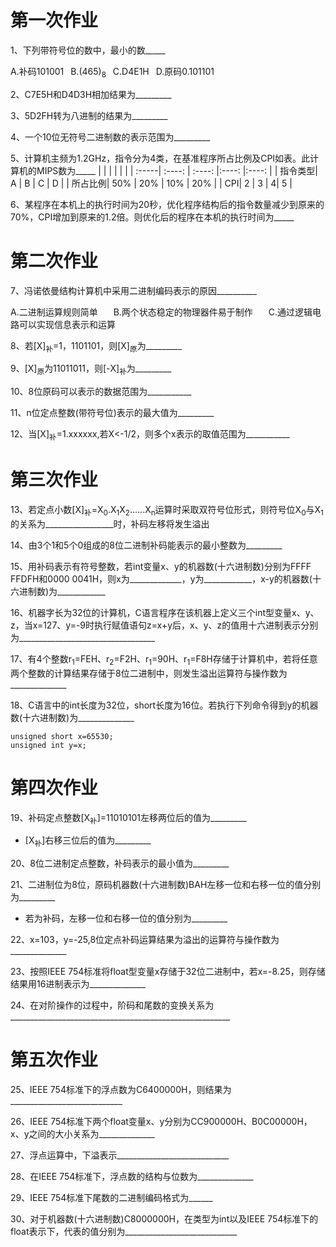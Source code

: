
# 第一次作业
1、下列带符号位的数中，最小的数_____

A.补码101001&ensp;     B.(465)<sub>8</sub>&ensp;      C.D4E1H&ensp;       D.原码0.101101 

2、C7E5H和D4D3H相加结果为_________

3、5D2FH转为八进制的结果为_________

4、一个10位无符号二进制数的表示范围为_________

5、计算机主频为1.2GHz，指令分为4类，在基准程序所占比例及CPI如表。此计算机的MIPS数为_____
| |  |  |  |  |
| :-----| :----: | :----: |:----: |:----: |
| 指令类型| A | B | C | D |
| 所占比例| 50% | 20% | 10% | 20% |
| CPI| 2 | 3 | 4| 5 |

6、某程序在本机上的执行时间为20秒，优化程序结构后的指令数量减少到原来的70%，CPI增加到原来的1.2倍。则优化后的程序在本机的执行时间为_____

# 第二次作业

7、冯诺依曼结构计算机中采用二进制编码表示的原因__________

A.二进制运算规则简单&ensp;&ensp;&ensp; B.两个状态稳定的物理器件易于制作&ensp;&ensp;&ensp; C.通过逻辑电路可以实现信息表示和运算

8、若[X]<sub>补</sub>=1，1101101，则[X]<sub>原</sub>为_________

9、[X]<sub>原</sub>为11011011，则[-X]<sub>补</sub>为_________

10、8位原码可以表示的数据范围为___________

11、n位定点整数(带符号位)表示的最大值为_________

12、当[X]<sub>补</sub>=1.xxxxxx,若X<-1/2，则多个x表示的取值范围为___________

# 第三次作业

13、若定点小数[X]<sub>补</sub>=X<sub>0</sub>.X<sub>1</sub>X<sub>2</sub>......X<sub>n</sub>运算时采取双符号位形式，则符号位X<sub>0</sub>与X<sub>1</sub>的关系为_________________时，补码左移将发生溢出


14、由3个1和5个0组成的8位二进制补码能表示的最小整数为_________

15、用补码表示有符号整数，若int变量x、y的机器数(十六进制数)分别为FFFF FFDFH和0000 0041H，则x为_____________，y为____________，x-y的机器数(十六进制数)为____________

16、机器字长为32位的计算机，C语言程序在该机器上定义三个int型变量x、y、z，当x=127、y=-9时执行赋值语句z=x+y后，x、y、z的值用十六进制表示分别为__________________________________

17、有4个整数r<sub>1</sub>=FEH、r<sub>2</sub>=F2H、r<sub>1</sub>=90H、r<sub>1</sub>=F8H存储于计算机中，若将任意两个整数的计算结果存储于8位二进制中，则发生溢出运算符与操作数为______________

18、C语言中的int长度为32位，short长度为16位。若执行下列命令得到y的机器数(十六进制数)为______________

    unsigned short x=65530;
    unsigned int y=x;

# 第四次作业

19、补码定点整数[X<sub>补</sub>]=11010101左移两位后的值为_________
- [X<sub>补</sub>]右移三位后的值为_________

20、8位二进制定点整数，补码表示的最小值为_________

21、二进制位为8位，原码机器数(十六进制数)BAH左移一位和右移一位的值分别为_________
- 若为补码，左移一位和右移一位的值分别为_________

22、x=103，y=-25,8位定点补码运算结果为溢出的运算符与操作数为______________

23、按照IEEE 754标准将float型变量x存储于32位二进制中，若x=-8.25，则存储结果用16进制表示为______________

24、在对阶操作的过程中，阶码和尾数的变换关系为_______________________________________________________

# 第五次作业

25、IEEE 754标准下的浮点数为C6400000H，则结果为____________________________

26、IEEE 754标准下两个float变量x、y分别为CC900000H、B0C00000H，x、y之间的大小关系为______________

27、浮点运算中，下溢表示____________________________

28、在IEEE 754标准下，浮点数的结构与位数为______________

29、IEEE 754标准下尾数的二进制编码格式为______

30、对于机器数(十六进制数)C8000000H，在类型为int以及IEEE 754标准下的float表示下，代表的值分别为____________________________